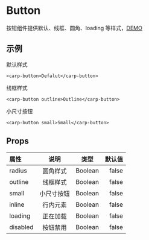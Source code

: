 # Button

按钮组件提供默认、线框、圆角、loading 等样式，[DEMO](/examples/Button.html)

## 示例

<device :site="'/carp-ui/examples/button.html'"></device>

默认样式

```vue
<carp-button>Defalut</carp-button>
```

线框样式

```vue
<carp-button outline>Outline</carp-button>
```

小尺寸按钮

```vue
<carp-button small>Small</carp-button>
```

## Props

| 属性     |    说明    |  类型   | 默认值 |
| :------- | :--------: | :-----: | -----: |
| radius   |  圆角样式  | Boolean |  false |
| outline  |  线框样式  | Boolean |  false |
| small    | 小尺寸按钮 | Boolean |  false |
| inline   |  行内元素  | Boolean |  false |
| loading  |  正在加载  | Boolean |  false |
| disabled |  按钮禁用  | Boolean |  false |
